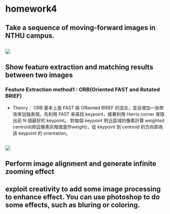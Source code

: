# homework4

## Take a sequence of moving-forward images in NTHU campus.
![](https://i.imgur.com/GKYU4s2.png)
---
## Show feature extraction and matching results between two images
### Feature Extraction method1 : ORB(Oriented FAST and Rotated BRIEF)
* Theory： ORB 基本上是 FAST 與 ORiented BRIEF 的混合，並且增加一些修改來加強表現。先利用 FAST 來尋找 keypoint，接著利用 Harris corner 來取出前 N 個最好的 keypoint。 對每個 keypoint 附近區域的像素計算 weighted centroid(把這像素灰階值當作weight)，從 keypoint 到 centroid 的方向即為該 keypoint 的 orientation。

![](https://i.imgur.com/MSLj8xE.png)
---
## Perform image alignment and generate infinite zooming effect


## exploit creativity to add some image processing to enhance effect. You can use photoshop to do some effects, such as bluring or coloring.





